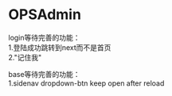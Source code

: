 # OPSAdmin



login等待完善的功能：  
1.登陆成功跳转到next而不是首页  
2."记住我"  

base等待完善的功能：  
1.sidenav dropdown-btn keep open after reload   
